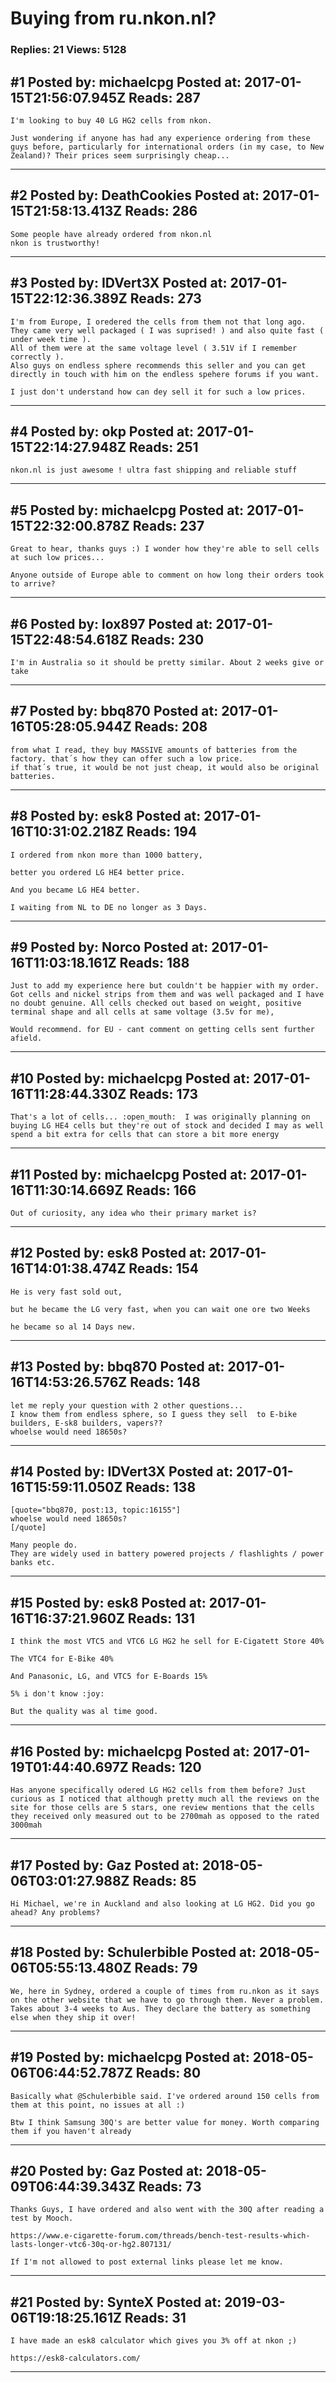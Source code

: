 # Buying from ru.nkon.nl?

### Replies: 21 Views: 5128

## \#1 Posted by: michaelcpg Posted at: 2017-01-15T21:56:07.945Z Reads: 287

```
I'm looking to buy 40 LG HG2 cells from nkon. 

Just wondering if anyone has had any experience ordering from these guys before, particularly for international orders (in my case, to New Zealand)? Their prices seem surprisingly cheap...
```

---
## \#2 Posted by: DeathCookies Posted at: 2017-01-15T21:58:13.413Z Reads: 286

```
Some people have already ordered from nkon.nl
nkon is trustworthy!
```

---
## \#3 Posted by: IDVert3X Posted at: 2017-01-15T22:12:36.389Z Reads: 273

```
I'm from Europe, I oredered the cells from them not that long ago.
They came very well packaged ( I was suprised! ) and also quite fast ( under week time ).
All of them were at the same voltage level ( 3.51V if I remember correctly ).
Also guys on endless sphere recommends this seller and you can get directly in touch with him on the endless spehere forums if you want. 

I just don't understand how can dey sell it for such a low prices.
```

---
## \#4 Posted by: okp Posted at: 2017-01-15T22:14:27.948Z Reads: 251

```
nkon.nl is just awesome ! ultra fast shipping and reliable stuff
```

---
## \#5 Posted by: michaelcpg Posted at: 2017-01-15T22:32:00.878Z Reads: 237

```
Great to hear, thanks guys :) I wonder how they're able to sell cells at such low prices...

Anyone outside of Europe able to comment on how long their orders took to arrive?
```

---
## \#6 Posted by: lox897 Posted at: 2017-01-15T22:48:54.618Z Reads: 230

```
I'm in Australia so it should be pretty similar. About 2 weeks give or take
```

---
## \#7 Posted by: bbq870 Posted at: 2017-01-16T05:28:05.944Z Reads: 208

```
from what I read, they buy MASSIVE amounts of batteries from the factory. that´s how they can offer such a low price.
if that´s true, it would be not just cheap, it would also be original batteries.
```

---
## \#8 Posted by: esk8 Posted at: 2017-01-16T10:31:02.218Z Reads: 194

```
I ordered from nkon more than 1000 battery,

better you ordered LG HE4 better price.

And you became LG HE4 better.

I waiting from NL to DE no longer as 3 Days.
```

---
## \#9 Posted by: Norco Posted at: 2017-01-16T11:03:18.161Z Reads: 188

```
Just to add my experience here but couldn't be happier with my order. Got cells and nickel strips from them and was well packaged and I have no doubt genuine. All cells checked out based on weight, positive terminal shape and all cells at same voltage (3.5v for me),

Would recommend. for EU - cant comment on getting cells sent further afield.
```

---
## \#10 Posted by: michaelcpg Posted at: 2017-01-16T11:28:44.330Z Reads: 173

```
That's a lot of cells... :open_mouth:  I was originally planning on buying LG HE4 cells but they're out of stock and decided I may as well spend a bit extra for cells that can store a bit more energy
```

---
## \#11 Posted by: michaelcpg Posted at: 2017-01-16T11:30:14.669Z Reads: 166

```
Out of curiosity, any idea who their primary market is?
```

---
## \#12 Posted by: esk8 Posted at: 2017-01-16T14:01:38.474Z Reads: 154

```
He is very fast sold out,

but he became the LG very fast, when you can wait one ore two Weeks

he became so al 14 Days new.
```

---
## \#13 Posted by: bbq870 Posted at: 2017-01-16T14:53:26.576Z Reads: 148

```
let me reply your question with 2 other questions...
I know them from endless sphere, so I guess they sell  to E-bike builders, E-sk8 builders, vapers??
whoelse would need 18650s?
```

---
## \#14 Posted by: IDVert3X Posted at: 2017-01-16T15:59:11.050Z Reads: 138

```
[quote="bbq870, post:13, topic:16155"]
whoelse would need 18650s?
[/quote]

Many people do.
They are widely used in battery powered projects / flashlights / power banks etc.
```

---
## \#15 Posted by: esk8 Posted at: 2017-01-16T16:37:21.960Z Reads: 131

```
I think the most VTC5 and VTC6 LG HG2 he sell for E-Cigatett Store 40%

The VTC4 for E-Bike 40%

And Panasonic, LG, and VTC5 for E-Boards 15%

5% i don't know :joy:

But the quality was al time good.
```

---
## \#16 Posted by: michaelcpg Posted at: 2017-01-19T01:44:40.697Z Reads: 120

```
Has anyone specifically odered LG HG2 cells from them before? Just curious as I noticed that although pretty much all the reviews on the site for those cells are 5 stars, one review mentions that the cells they received only measured out to be 2700mah as opposed to the rated 3000mah
```

---
## \#17 Posted by: Gaz Posted at: 2018-05-06T03:01:27.988Z Reads: 85

```
Hi Michael, we're in Auckland and also looking at LG HG2. Did you go ahead? Any problems?
```

---
## \#18 Posted by: Schulerbible Posted at: 2018-05-06T05:55:13.480Z Reads: 79

```
We, here in Sydney, ordered a couple of times from ru.nkon as it says on the other website that we have to go through them. Never a problem. Takes about 3-4 weeks to Aus. They declare the battery as something else when they ship it over!
```

---
## \#19 Posted by: michaelcpg Posted at: 2018-05-06T06:44:52.787Z Reads: 80

```
Basically what @Schulerbible said. I've ordered around 150 cells from them at this point, no issues at all :)

Btw I think Samsung 30Q's are better value for money. Worth comparing them if you haven't already
```

---
## \#20 Posted by: Gaz Posted at: 2018-05-09T06:44:39.343Z Reads: 73

```
Thanks Guys, I have ordered and also went with the 30Q after reading a test by Mooch. 

https://www.e-cigarette-forum.com/threads/bench-test-results-which-lasts-longer-vtc6-30q-or-hg2.807131/

If I'm not allowed to post external links please let me know.
```

---
## \#21 Posted by: SynteX Posted at: 2019-03-06T19:18:25.161Z Reads: 31

```
I have made an esk8 calculator which gives you 3% off at nkon ;)

https://esk8-calculators.com/
```

---

